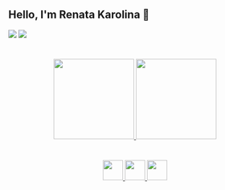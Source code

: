 ## Hello, I'm Renata Karolina 👋


<a href="https://www.instagram.com/renata_rko/"><img src="https://img.shields.io/badge/Instagram-D62976?style=for-the-badge&logo=instagram&logoColor=white"></a>
<a href="https://www.facebook.com/renata.rko"><img src="https://img.shields.io/badge/Facebook-3B5998?style=for-the-badge&logo=facebook&logoColor=white"></a>

#

<div align="center">
  <a href="https://github.com/renatarko">
  <img height="160em" src="https://github-readme-stats.vercel.app/api?username=renatarko&show_icons=true&theme=omni">
  <img height="160em" src="https://github-readme-stats.vercel.app/api/top-langs/?username=renatarko&layout=compact&theme=omni">
</div>

#

<div align="center">
  <img widht="40" height="40" src="https://cdn.jsdelivr.net/gh/devicons/devicon/icons/html5/html5-plain.svg" />
  <img widht="40" height="40" src="https://cdn.jsdelivr.net/gh/devicons/devicon/icons/css3/css3-plain.svg" />
  <img widht="40" height="40" src="https://cdn.jsdelivr.net/gh/devicons/devicon/icons/javascript/javascript-plain.svg" /> 
</div>

